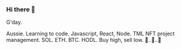 ### Hi there 👋

G'day. 

Aussie. Learning to code. Javascript, React, Node.
TML NFT project management. SOL. ETH. BTC.  HODL. 
Buy high, sell low. 
🌚..🚀..💫



<!--
**OGOZ111/OGOZ111** is a ✨ _special_ ✨ repository because its `README.md` (this file) appears on your GitHub profile.

Here are some ideas to get you started:

- 🔭 I’m currently working on ...
- 🌱 I’m currently learning ...
- 👯 I’m looking to collaborate on ...
- 🤔 I’m looking for help with ...
- 💬 Ask me about ...
- 📫 How to reach me: ...
- 😄 Pronouns: ...
- ⚡ Fun fact: ...
-->
